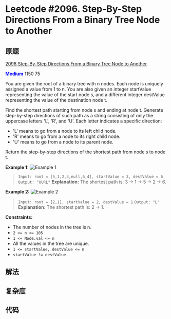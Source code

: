 # Leetcode #2096. Step-By-Step Directions From a Binary Tree Node to Another


## 原题

[2096 Step-By-Step Directions From a Binary Tree Node to Another](https://leetcode.com/problems/step-by-step-directions-from-a-binary-tree-node-to-another/)

**<span style="color:blue">Medium</span>** 1150 75

You are given the root of a binary tree with n nodes. Each node is uniquely assigned a value from 1 to n. You are also given an integer startValue representing the value of the start node s, and a different integer destValue representing the value of the destination node t.

Find the shortest path starting from node s and ending at node t. Generate step-by-step directions of such path as a string consisting of only the uppercase letters 'L', 'R', and 'U'. Each letter indicates a specific direction:

* 'L' means to go from a node to its left child node.
* 'R' means to go from a node to its right child node.
* 'U' means to go from a node to its parent node.

Return the step-by-step directions of the shortest path from node s to node t.

**Example 1:**
![Example 1](https://assets.leetcode.com/uploads/2021/11/15/eg1.png)

> `Input: root = [5,1,2,3,null,6,4], startValue = 3, destValue = 6`
`Output: "UURL"`
**Explanation:** The shortest path is: 3 → 1 → 5 → 2 → 6.

**Example 2:**
![Example 2](https://assets.leetcode.com/uploads/2021/11/15/eg2.png)

> `Input: root = [2,1], startValue = 2, destValue = 1`
`Output: "L"`
**Explanation:** The shortest path is: 2 → 1.

**Constraints:**

* The number of nodes in the tree is n.
* `2 <= n <= 105`
* `1 <= Node.val <= n`
* All the values in the tree are unique.
* `1 <= startValue, destValue <= n`
* `startValue != destValue`

## 解法

## 复杂度

## 代码

```Java

```